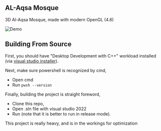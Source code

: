 ## AL-Aqsa Mosque

3D Al-Aqsa Mosque, made with modern OpenGL (4.6)

![Demo](./images/demo.png)


## Building From Source

First, you should have "Desktop Development with C++" workload installed (via [visual studio installer](https://learn.microsoft.com/en-us/cpp/build/vscpp-step-0-installation?view=msvc-170#step-4---choose-workloads)).

Next, make sure powershell is recognized by cmd,
- Open cmd
- Run `pwsh --version`

Finally, building the project is straight foreword,
- Clone this repo, 
- Open .sln file with visual studio 2022
- Run (note that it is better to run in release mode).

This project is really heavy, and is in the workings for optimization